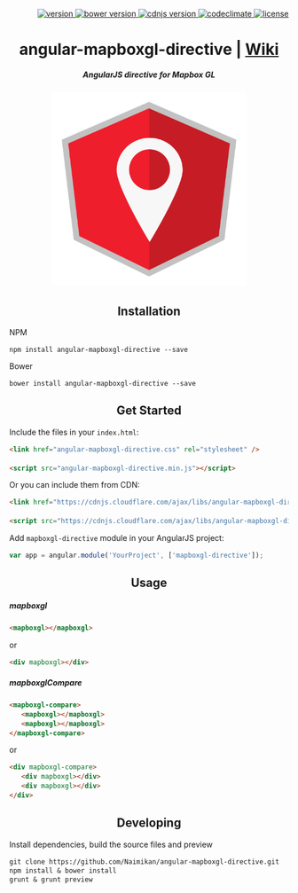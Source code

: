 <p align="right">
  <a href="https://www.npmjs.com/package/angular-mapboxgl-directive">
    <img src="https://img.shields.io/npm/v/angular-mapboxgl-directive.svg" alt="version" />
  </a>
  <a href="https://bower.io/search/?q=angular-mapboxgl-directive">
    <img src="https://img.shields.io/bower/v/angular-mapboxgl-directive.svg" alt="bower version" />
  </a>
  <a href="https://cdnjs.com/libraries/angular-mapboxgl-directive">
    <img src="https://img.shields.io/cdnjs/v/angular-mapboxgl-directive.svg" alt="cdnjs version" />
  </a>
  <a href="https://codeclimate.com/github/Naimikan/angular-mapboxgl-directive">
    <img src="https://codeclimate.com/github/Naimikan/angular-mapboxgl-directive/badges/gpa.svg" alt="codeclimate" />
  </a>
  <a href="LICENSE">
    <img src="https://img.shields.io/npm/l/angular-mapboxgl-directive.svg" alt="license" />
  </a>
</p>

<h1 align="center">angular-mapboxgl-directive | <a href="https://github.com/Naimikan/angular-mapboxgl-directive/wiki">Wiki</a></h1>

<h5 align="center">AngularJS directive for Mapbox GL</h5>

<p align="center"><img src="pinpinmap png.png" width="350" /></p>

<h2 align="center">Installation</h2>

NPM
```shell
npm install angular-mapboxgl-directive --save
```

Bower
```shell
bower install angular-mapboxgl-directive --save
```

<h2 align="center">Get Started</h2>

Include the files in your `index.html`:
```html
<link href="angular-mapboxgl-directive.css" rel="stylesheet" />

<script src="angular-mapboxgl-directive.min.js"></script>
```

Or you can include them from CDN:
```html
<link href="https://cdnjs.cloudflare.com/ajax/libs/angular-mapboxgl-directive/X.X.X/angular-mapboxgl-directive.min.css" rel="stylesheet" />

<script src="https://cdnjs.cloudflare.com/ajax/libs/angular-mapboxgl-directive/X.X.X/angular-mapboxgl-directive.min.js"></script>
```

Add `mapboxgl-directive` module in your AngularJS project:
```javascript
var app = angular.module('YourProject', ['mapboxgl-directive']);
```

<h2 align="center">Usage</h2>

<h5>mapboxgl</h5>

```html
<mapboxgl></mapboxgl>
```
or
```html
<div mapboxgl></div>
```

<h5>mapboxglCompare</h5>

```html
<mapboxgl-compare>
   <mapboxgl></mapboxgl>
   <mapboxgl></mapboxgl>
</mapboxgl-compare>
```
or
```html
<div mapboxgl-compare>
   <div mapboxgl></div>
   <div mapboxgl></div>
</div>
```

<h2 align="center">Developing</h2>

Install dependencies, build the source files and preview

```shell
git clone https://github.com/Naimikan/angular-mapboxgl-directive.git
npm install & bower install
grunt & grunt preview
```

<!-- Urls -->
[npm-image]: https://img.shields.io/npm/v/angular-mapboxgl-directive.svg?style=flat-square
[bower-image]: https://img.shields.io/bower/v/angular-mapboxgl-directive.svg?style=flat-square
[license-image]: https://img.shields.io/npm/l/angular-mapboxgl-directive.svg?style=flat-square
[codeclimate-image]: https://codeclimate.com/github/Naimikan/angular-mapboxgl-directive/badges/gpa.svg

[npm-url]: https://www.npmjs.com/package/angular-mapboxgl-directive
[bower-url]: https://bower.io/search/?q=angular-mapboxgl-directive
[codeclimate-url]: https://codeclimate.com/github/Naimikan/angular-mapboxgl-directive
